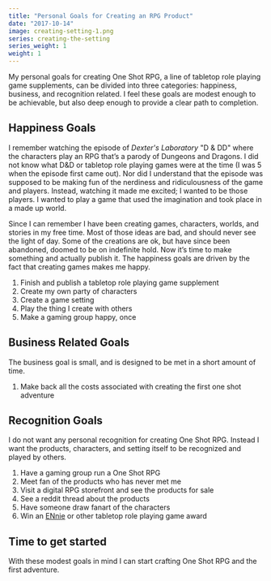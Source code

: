 ```yaml
---
title: "Personal Goals for Creating an RPG Product"
date: "2017-10-14"
image: creating-setting-1.png
series: creating-the-setting
series_weight: 1
weight: 1
---
```


My personal goals for creating One Shot RPG, a line of tabletop role playing game supplements, can be divided into three categories: happiness, business, and recognition related. I feel these goals are modest enough to be achievable, but also deep enough to provide a clear path to completion.<!--more-->

## Happiness Goals
I remember watching the episode of _Dexter's Laboratory_ "D & DD" where the characters play an RPG that’s a parody of Dungeons and Dragons. I did not know what D&D or tabletop role playing games were at the time (I was 5 when the episode first came out). Nor did I understand that the episode was supposed to be making fun of the nerdiness and ridiculousness of the game and players. Instead, watching it made me excited; I wanted to be those players. I wanted to play a game that used the imagination and took place in a made up world.

Since I can remember I have been creating games, characters, worlds, and stories in my free time. Most of those ideas are bad, and should never see the light of day. Some of the creations are ok, but have since been abandoned, doomed to be on indefinite hold. Now it’s time to make something and actually publish it. The happiness goals are driven by the fact that creating games makes me happy.

1. Finish and publish a tabletop role playing game supplement
1. Create my own party of characters
1. Create a game setting
1. Play the thing I create with others
1. Make a gaming group happy, once

## Business Related Goals
The business goal is small, and is designed to be met in a short amount of time.

1. Make back all the costs associated with creating the first one shot adventure

## Recognition Goals
I do not want any personal recognition for creating One Shot RPG. Instead I want the products, characters, and setting itself to be recognized and played by others.

1. Have a gaming group run a One Shot RPG
1. Meet fan of the products who has never met me
1. Visit a digital RPG storefront and see the products for sale
1. See a reddit thread about the products
1. Have someone draw fanart of the characters
1. Win an [ENnie](http://www.ennie-awards.com/blog/) or other tabletop role playing game award

## Time to get started
With these modest goals in mind I can start crafting One Shot RPG and the first adventure.
